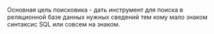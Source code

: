﻿Основная цель поисковика - дать инструмент для поиска в реляционной базе данных нужных сведений тем кому мало знаком синтаксис SQL или совсем на знаком.